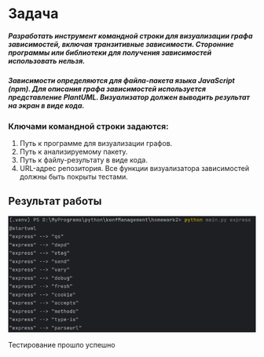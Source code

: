 # Задача
##### Разработать инструмент командной строки для визуализации графа зависимостей, включая транзитивные зависимости. Сторонние программы или библиотеки для получения зависимостей использовать нельзя.
##### Зависимости определяются для файла-пакета языка JavaScript (npm). Для описания графа зависимостей используется представление PlantUML. Визуализатор должен выводить результат на экран в виде кода.
### Ключами командной строки задаются:
1. Путь к программе для визуализации графов.
2. Путь к анализируемому пакету.
3. Путь к файлу-результату в виде кода.
4. URL-адрес репозитория.
Все функции визуализатора зависимостей должны быть покрыты тестами.
## Результат работы
![img.png](img.png)

Тестирование прошло успешно